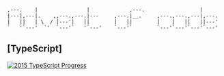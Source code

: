 ```
,---.    |                |             ,---.                  |     
|---|,---|.    ,,---.,---.|---     ,---.|__.     ,---.,---.,---|,---.
|   ||   | \  / |---'|   ||        |   ||        |    |   ||   ||---'
`   '`---'  `'  `---'`   '`---'    `---'`        `---'`---'`---'`---'
```

## [TypeScript]

[![2015 TypeScript Progress](https://img.shields.io/endpoint?style=for-the-badge&url=https://raw.githubusercontent.com/rfist/aoc/typescript/.github/badges/typescript/2015.json)](https://github.com/rfist/aoc/tree/typescript/2015)
